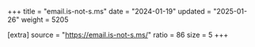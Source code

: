 +++
title = "email.is-not-s.ms"
date = "2024-01-19"
updated = "2025-01-26"
weight = 5205

[extra]
source = "https://email.is-not-s.ms/"
ratio = 86
size = 5
+++
